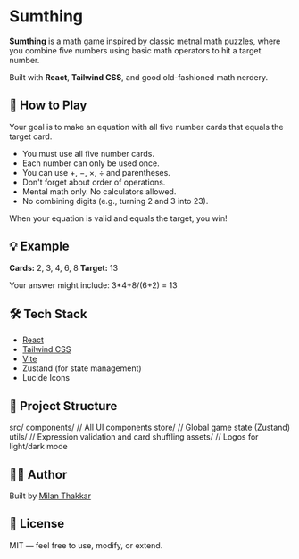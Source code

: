 # Sumthing

**Sumthing** is a math game inspired by classic metnal math puzzles, where you combine five numbers using basic math operators to hit a target number.

Built with **React**, **Tailwind CSS**, and good old-fashioned math nerdery.

## 🎯 How to Play

Your goal is to make an equation with all five number cards that equals the target card.

- You must use all five number cards.
- Each number can only be used once.
- You can use +, −, ×, ÷ and parentheses.
- Don't forget about order of operations.
- Mental math only. No calculators allowed.
- No combining digits (e.g., turning 2 and 3 into 23).

When your equation is valid and equals the target, you win!

## 💡 Example
**Cards:** 2, 3, 4, 6, 8
**Target:** 13

Your answer might include: 3*4+8/(6+2) = 13

## 🛠 Tech Stack

- [React](https://reactjs.org/)
- [Tailwind CSS](https://tailwindcss.com/)
- [Vite](https://vitejs.dev/)
- Zustand (for state management)
- Lucide Icons

## 📁 Project Structure

src/
  components/   // All UI components
  store/        // Global game state (Zustand)
  utils/        // Expression validation and card shuffling
  assets/       // Logos for light/dark mode

## 👨‍💻 Author
Built by [Milan Thakkar](https://github.com/Mthakkar326)

## 🪪  License
MIT — feel free to use, modify, or extend.
